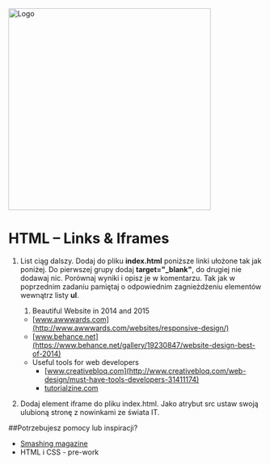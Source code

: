<img alt="Logo" src="http://coderslab.pl/svg/logo-coderslab.svg" width="400">

# HTML &ndash; Links & Iframes

1. List ciąg dalszy. Dodaj do pliku **index.html** poniższe linki ułożone tak jak poniżej. Do pierwszej grupy dodaj **target="_blank"**, do drugiej nie dodawaj nic. Porównaj wyniki i opisz je w komentarzu. Tak jak w poprzednim zadaniu pamiętaj o odpowiednim zagnieżdżeniu elementów wewnątrz listy **ul**. 
    1. Beautiful Website in 2014 and 2015
      * [www.awwwards.com](http://www.awwwards.com/websites/responsive-design/)
      * [www.behance.net](https://www.behance.net/gallery/19230847/website-design-best-of-2014)
    * Useful tools for web developers
      * [www.creativebloq.com](http://www.creativebloq.com/web-design/must-have-tools-developers-31411174)
      * [tutorialzine.com](http://tutorialzine.com/2014/09/50-awesome-tools-and-resources-for-web-developers/)

2. Dodaj element iframe do pliku index.html. Jako atrybut src ustaw swoją ulubioną stronę z nowinkami ze świata IT.

##Potrzebujesz pomocy lub inspiracji?
* [Smashing magazine](https://www.smashingmagazine.com/)
* HTML i CSS - pre-work
